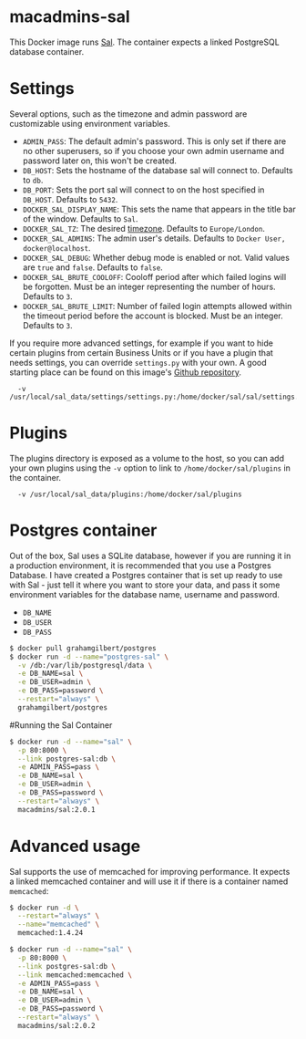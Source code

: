macadmins-sal
=============

This Docker image runs [Sal](https://github.com/salopensource/sal). The container expects a linked PostgreSQL database container.

# Settings

Several options, such as the timezone and admin password are customizable using environment variables.

* ``ADMIN_PASS``: The default admin's password. This is only set if there are no other superusers, so if you choose your own admin username and password later on, this won't be created.
* ``DB_HOST``: Sets the hostname of the database sal will connect to. Defaults to ``db``.
* ``DB_PORT``: Sets the port sal will connect to on the host specified in ``DB_HOST``. Defaults to ``5432``.
* ``DOCKER_SAL_DISPLAY_NAME``: This sets the name that appears in the title bar of the window. Defaults to ``Sal``.
* ``DOCKER_SAL_TZ``: The desired [timezone](http://en.wikipedia.org/wiki/List_of_tz_database_time_zones). Defaults to ``Europe/London``.
* ``DOCKER_SAL_ADMINS``: The admin user's details. Defaults to ``Docker User, docker@localhost``.
* ``DOCKER_SAL_DEBUG``: Whether debug mode is enabled or not. Valid values are ``true`` and ``false``. Defaults to ``false``.
* ``DOCKER_SAL_BRUTE_COOLOFF``: Cooloff period after which failed logins will be forgotten. Must be an integer representing the number of hours. Defaults to ``3``.
* ``DOCKER_SAL_BRUTE_LIMIT``: Number of failed login attempts allowed within the timeout period before the account is blocked. Must be an integer. Defaults to ``3``.

If you require more advanced settings, for example if you want to hide certain plugins from certain Business Units or if you have a plugin that needs settings, you can override ``settings.py`` with your own. A good starting place can be found on this image's [Github repository](https://github.com/salopensource/sal/blob/master/docker/settings.py).

```
  -v /usr/local/sal_data/settings/settings.py:/home/docker/sal/sal/settings.py
  ```

# Plugins

The plugins directory is exposed as a volume to the host, so you can add your own plugins using the ``-v`` option to link to ``/home/docker/sal/plugins`` in the container.

```
  -v /usr/local/sal_data/plugins:/home/docker/sal/plugins
  ```

# Postgres container

Out of the box, Sal uses a SQLite database, however if you are running it in a production environment, it is recommended that you use a Postgres Database.
I have created a Postgres container that is set up ready to use with Sal - just tell it where you want to store your data, and pass it some environment variables for the database name, username and password.

* ``DB_NAME``
* ``DB_USER``
* ``DB_PASS``

```bash
$ docker pull grahamgilbert/postgres
$ docker run -d --name="postgres-sal" \
  -v /db:/var/lib/postgresql/data \
  -e DB_NAME=sal \
  -e DB_USER=admin \
  -e DB_PASS=password \
  --restart="always" \
  grahamgilbert/postgres
```

#Running the Sal Container

```bash
$ docker run -d --name="sal" \
  -p 80:8000 \
  --link postgres-sal:db \
  -e ADMIN_PASS=pass \
  -e DB_NAME=sal \
  -e DB_USER=admin \
  -e DB_PASS=password \
  --restart="always" \
  macadmins/sal:2.0.1
```

# Advanced usage

Sal supports the use of memcached for improving performance. It expects a linked memcached container and will use it if there is a container named ``memcached``:

``` bash
$ docker run -d \
  --restart="always" \
  --name="memcached" \
  memcached:1.4.24

$ docker run -d --name="sal" \
  -p 80:8000 \
  --link postgres-sal:db \
  --link memcached:memcached \
  -e ADMIN_PASS=pass \
  -e DB_NAME=sal \
  -e DB_USER=admin \
  -e DB_PASS=password \
  --restart="always" \
  macadmins/sal:2.0.2
```

